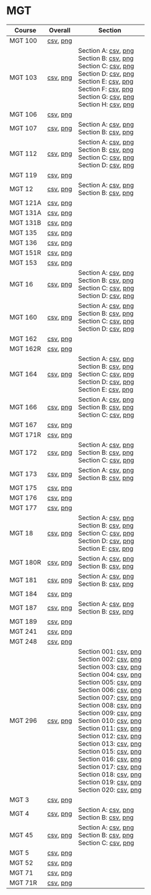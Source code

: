# MGT

| Course | Overall | Section |
| ------ | ------- | ------- |
| MGT 100 | [csv](https://github.com/UCSD-Historical-Enrollment-Data/2024Winter/blob/main/overall/MGT%20100.csv), [png](https://raw.githubusercontent.com/UCSD-Historical-Enrollment-Data/2024Winter/main/plot_overall/MGT%20100.png) |  |
| MGT 103 | [csv](https://github.com/UCSD-Historical-Enrollment-Data/2024Winter/blob/main/overall/MGT%20103.csv), [png](https://raw.githubusercontent.com/UCSD-Historical-Enrollment-Data/2024Winter/main/plot_overall/MGT%20103.png) | Section A: [csv](https://github.com/UCSD-Historical-Enrollment-Data/2024Winter/blob/main/section/MGT%20103_A.csv), [png](https://raw.githubusercontent.com/UCSD-Historical-Enrollment-Data/2024Winter/main/plot_section/MGT%20103_A.png)<br>Section B: [csv](https://github.com/UCSD-Historical-Enrollment-Data/2024Winter/blob/main/section/MGT%20103_B.csv), [png](https://raw.githubusercontent.com/UCSD-Historical-Enrollment-Data/2024Winter/main/plot_section/MGT%20103_B.png)<br>Section C: [csv](https://github.com/UCSD-Historical-Enrollment-Data/2024Winter/blob/main/section/MGT%20103_C.csv), [png](https://raw.githubusercontent.com/UCSD-Historical-Enrollment-Data/2024Winter/main/plot_section/MGT%20103_C.png)<br>Section D: [csv](https://github.com/UCSD-Historical-Enrollment-Data/2024Winter/blob/main/section/MGT%20103_D.csv), [png](https://raw.githubusercontent.com/UCSD-Historical-Enrollment-Data/2024Winter/main/plot_section/MGT%20103_D.png)<br>Section E: [csv](https://github.com/UCSD-Historical-Enrollment-Data/2024Winter/blob/main/section/MGT%20103_E.csv), [png](https://raw.githubusercontent.com/UCSD-Historical-Enrollment-Data/2024Winter/main/plot_section/MGT%20103_E.png)<br>Section F: [csv](https://github.com/UCSD-Historical-Enrollment-Data/2024Winter/blob/main/section/MGT%20103_F.csv), [png](https://raw.githubusercontent.com/UCSD-Historical-Enrollment-Data/2024Winter/main/plot_section/MGT%20103_F.png)<br>Section G: [csv](https://github.com/UCSD-Historical-Enrollment-Data/2024Winter/blob/main/section/MGT%20103_G.csv), [png](https://raw.githubusercontent.com/UCSD-Historical-Enrollment-Data/2024Winter/main/plot_section/MGT%20103_G.png)<br>Section H: [csv](https://github.com/UCSD-Historical-Enrollment-Data/2024Winter/blob/main/section/MGT%20103_H.csv), [png](https://raw.githubusercontent.com/UCSD-Historical-Enrollment-Data/2024Winter/main/plot_section/MGT%20103_H.png) |
| MGT 106 | [csv](https://github.com/UCSD-Historical-Enrollment-Data/2024Winter/blob/main/overall/MGT%20106.csv), [png](https://raw.githubusercontent.com/UCSD-Historical-Enrollment-Data/2024Winter/main/plot_overall/MGT%20106.png) |  |
| MGT 107 | [csv](https://github.com/UCSD-Historical-Enrollment-Data/2024Winter/blob/main/overall/MGT%20107.csv), [png](https://raw.githubusercontent.com/UCSD-Historical-Enrollment-Data/2024Winter/main/plot_overall/MGT%20107.png) | Section A: [csv](https://github.com/UCSD-Historical-Enrollment-Data/2024Winter/blob/main/section/MGT%20107_A.csv), [png](https://raw.githubusercontent.com/UCSD-Historical-Enrollment-Data/2024Winter/main/plot_section/MGT%20107_A.png)<br>Section B: [csv](https://github.com/UCSD-Historical-Enrollment-Data/2024Winter/blob/main/section/MGT%20107_B.csv), [png](https://raw.githubusercontent.com/UCSD-Historical-Enrollment-Data/2024Winter/main/plot_section/MGT%20107_B.png) |
| MGT 112 | [csv](https://github.com/UCSD-Historical-Enrollment-Data/2024Winter/blob/main/overall/MGT%20112.csv), [png](https://raw.githubusercontent.com/UCSD-Historical-Enrollment-Data/2024Winter/main/plot_overall/MGT%20112.png) | Section A: [csv](https://github.com/UCSD-Historical-Enrollment-Data/2024Winter/blob/main/section/MGT%20112_A.csv), [png](https://raw.githubusercontent.com/UCSD-Historical-Enrollment-Data/2024Winter/main/plot_section/MGT%20112_A.png)<br>Section B: [csv](https://github.com/UCSD-Historical-Enrollment-Data/2024Winter/blob/main/section/MGT%20112_B.csv), [png](https://raw.githubusercontent.com/UCSD-Historical-Enrollment-Data/2024Winter/main/plot_section/MGT%20112_B.png)<br>Section C: [csv](https://github.com/UCSD-Historical-Enrollment-Data/2024Winter/blob/main/section/MGT%20112_C.csv), [png](https://raw.githubusercontent.com/UCSD-Historical-Enrollment-Data/2024Winter/main/plot_section/MGT%20112_C.png)<br>Section D: [csv](https://github.com/UCSD-Historical-Enrollment-Data/2024Winter/blob/main/section/MGT%20112_D.csv), [png](https://raw.githubusercontent.com/UCSD-Historical-Enrollment-Data/2024Winter/main/plot_section/MGT%20112_D.png) |
| MGT 119 | [csv](https://github.com/UCSD-Historical-Enrollment-Data/2024Winter/blob/main/overall/MGT%20119.csv), [png](https://raw.githubusercontent.com/UCSD-Historical-Enrollment-Data/2024Winter/main/plot_overall/MGT%20119.png) |  |
| MGT 12 | [csv](https://github.com/UCSD-Historical-Enrollment-Data/2024Winter/blob/main/overall/MGT%2012.csv), [png](https://raw.githubusercontent.com/UCSD-Historical-Enrollment-Data/2024Winter/main/plot_overall/MGT%2012.png) | Section A: [csv](https://github.com/UCSD-Historical-Enrollment-Data/2024Winter/blob/main/section/MGT%2012_A.csv), [png](https://raw.githubusercontent.com/UCSD-Historical-Enrollment-Data/2024Winter/main/plot_section/MGT%2012_A.png)<br>Section B: [csv](https://github.com/UCSD-Historical-Enrollment-Data/2024Winter/blob/main/section/MGT%2012_B.csv), [png](https://raw.githubusercontent.com/UCSD-Historical-Enrollment-Data/2024Winter/main/plot_section/MGT%2012_B.png) |
| MGT 121A | [csv](https://github.com/UCSD-Historical-Enrollment-Data/2024Winter/blob/main/overall/MGT%20121A.csv), [png](https://raw.githubusercontent.com/UCSD-Historical-Enrollment-Data/2024Winter/main/plot_overall/MGT%20121A.png) |  |
| MGT 131A | [csv](https://github.com/UCSD-Historical-Enrollment-Data/2024Winter/blob/main/overall/MGT%20131A.csv), [png](https://raw.githubusercontent.com/UCSD-Historical-Enrollment-Data/2024Winter/main/plot_overall/MGT%20131A.png) |  |
| MGT 131B | [csv](https://github.com/UCSD-Historical-Enrollment-Data/2024Winter/blob/main/overall/MGT%20131B.csv), [png](https://raw.githubusercontent.com/UCSD-Historical-Enrollment-Data/2024Winter/main/plot_overall/MGT%20131B.png) |  |
| MGT 135 | [csv](https://github.com/UCSD-Historical-Enrollment-Data/2024Winter/blob/main/overall/MGT%20135.csv), [png](https://raw.githubusercontent.com/UCSD-Historical-Enrollment-Data/2024Winter/main/plot_overall/MGT%20135.png) |  |
| MGT 136 | [csv](https://github.com/UCSD-Historical-Enrollment-Data/2024Winter/blob/main/overall/MGT%20136.csv), [png](https://raw.githubusercontent.com/UCSD-Historical-Enrollment-Data/2024Winter/main/plot_overall/MGT%20136.png) |  |
| MGT 151R | [csv](https://github.com/UCSD-Historical-Enrollment-Data/2024Winter/blob/main/overall/MGT%20151R.csv), [png](https://raw.githubusercontent.com/UCSD-Historical-Enrollment-Data/2024Winter/main/plot_overall/MGT%20151R.png) |  |
| MGT 153 | [csv](https://github.com/UCSD-Historical-Enrollment-Data/2024Winter/blob/main/overall/MGT%20153.csv), [png](https://raw.githubusercontent.com/UCSD-Historical-Enrollment-Data/2024Winter/main/plot_overall/MGT%20153.png) |  |
| MGT 16 | [csv](https://github.com/UCSD-Historical-Enrollment-Data/2024Winter/blob/main/overall/MGT%2016.csv), [png](https://raw.githubusercontent.com/UCSD-Historical-Enrollment-Data/2024Winter/main/plot_overall/MGT%2016.png) | Section A: [csv](https://github.com/UCSD-Historical-Enrollment-Data/2024Winter/blob/main/section/MGT%2016_A.csv), [png](https://raw.githubusercontent.com/UCSD-Historical-Enrollment-Data/2024Winter/main/plot_section/MGT%2016_A.png)<br>Section B: [csv](https://github.com/UCSD-Historical-Enrollment-Data/2024Winter/blob/main/section/MGT%2016_B.csv), [png](https://raw.githubusercontent.com/UCSD-Historical-Enrollment-Data/2024Winter/main/plot_section/MGT%2016_B.png)<br>Section C: [csv](https://github.com/UCSD-Historical-Enrollment-Data/2024Winter/blob/main/section/MGT%2016_C.csv), [png](https://raw.githubusercontent.com/UCSD-Historical-Enrollment-Data/2024Winter/main/plot_section/MGT%2016_C.png)<br>Section D: [csv](https://github.com/UCSD-Historical-Enrollment-Data/2024Winter/blob/main/section/MGT%2016_D.csv), [png](https://raw.githubusercontent.com/UCSD-Historical-Enrollment-Data/2024Winter/main/plot_section/MGT%2016_D.png) |
| MGT 160 | [csv](https://github.com/UCSD-Historical-Enrollment-Data/2024Winter/blob/main/overall/MGT%20160.csv), [png](https://raw.githubusercontent.com/UCSD-Historical-Enrollment-Data/2024Winter/main/plot_overall/MGT%20160.png) | Section A: [csv](https://github.com/UCSD-Historical-Enrollment-Data/2024Winter/blob/main/section/MGT%20160_A.csv), [png](https://raw.githubusercontent.com/UCSD-Historical-Enrollment-Data/2024Winter/main/plot_section/MGT%20160_A.png)<br>Section B: [csv](https://github.com/UCSD-Historical-Enrollment-Data/2024Winter/blob/main/section/MGT%20160_B.csv), [png](https://raw.githubusercontent.com/UCSD-Historical-Enrollment-Data/2024Winter/main/plot_section/MGT%20160_B.png)<br>Section C: [csv](https://github.com/UCSD-Historical-Enrollment-Data/2024Winter/blob/main/section/MGT%20160_C.csv), [png](https://raw.githubusercontent.com/UCSD-Historical-Enrollment-Data/2024Winter/main/plot_section/MGT%20160_C.png)<br>Section D: [csv](https://github.com/UCSD-Historical-Enrollment-Data/2024Winter/blob/main/section/MGT%20160_D.csv), [png](https://raw.githubusercontent.com/UCSD-Historical-Enrollment-Data/2024Winter/main/plot_section/MGT%20160_D.png) |
| MGT 162 | [csv](https://github.com/UCSD-Historical-Enrollment-Data/2024Winter/blob/main/overall/MGT%20162.csv), [png](https://raw.githubusercontent.com/UCSD-Historical-Enrollment-Data/2024Winter/main/plot_overall/MGT%20162.png) |  |
| MGT 162R | [csv](https://github.com/UCSD-Historical-Enrollment-Data/2024Winter/blob/main/overall/MGT%20162R.csv), [png](https://raw.githubusercontent.com/UCSD-Historical-Enrollment-Data/2024Winter/main/plot_overall/MGT%20162R.png) |  |
| MGT 164 | [csv](https://github.com/UCSD-Historical-Enrollment-Data/2024Winter/blob/main/overall/MGT%20164.csv), [png](https://raw.githubusercontent.com/UCSD-Historical-Enrollment-Data/2024Winter/main/plot_overall/MGT%20164.png) | Section A: [csv](https://github.com/UCSD-Historical-Enrollment-Data/2024Winter/blob/main/section/MGT%20164_A.csv), [png](https://raw.githubusercontent.com/UCSD-Historical-Enrollment-Data/2024Winter/main/plot_section/MGT%20164_A.png)<br>Section B: [csv](https://github.com/UCSD-Historical-Enrollment-Data/2024Winter/blob/main/section/MGT%20164_B.csv), [png](https://raw.githubusercontent.com/UCSD-Historical-Enrollment-Data/2024Winter/main/plot_section/MGT%20164_B.png)<br>Section C: [csv](https://github.com/UCSD-Historical-Enrollment-Data/2024Winter/blob/main/section/MGT%20164_C.csv), [png](https://raw.githubusercontent.com/UCSD-Historical-Enrollment-Data/2024Winter/main/plot_section/MGT%20164_C.png)<br>Section D: [csv](https://github.com/UCSD-Historical-Enrollment-Data/2024Winter/blob/main/section/MGT%20164_D.csv), [png](https://raw.githubusercontent.com/UCSD-Historical-Enrollment-Data/2024Winter/main/plot_section/MGT%20164_D.png)<br>Section E: [csv](https://github.com/UCSD-Historical-Enrollment-Data/2024Winter/blob/main/section/MGT%20164_E.csv), [png](https://raw.githubusercontent.com/UCSD-Historical-Enrollment-Data/2024Winter/main/plot_section/MGT%20164_E.png) |
| MGT 166 | [csv](https://github.com/UCSD-Historical-Enrollment-Data/2024Winter/blob/main/overall/MGT%20166.csv), [png](https://raw.githubusercontent.com/UCSD-Historical-Enrollment-Data/2024Winter/main/plot_overall/MGT%20166.png) | Section A: [csv](https://github.com/UCSD-Historical-Enrollment-Data/2024Winter/blob/main/section/MGT%20166_A.csv), [png](https://raw.githubusercontent.com/UCSD-Historical-Enrollment-Data/2024Winter/main/plot_section/MGT%20166_A.png)<br>Section B: [csv](https://github.com/UCSD-Historical-Enrollment-Data/2024Winter/blob/main/section/MGT%20166_B.csv), [png](https://raw.githubusercontent.com/UCSD-Historical-Enrollment-Data/2024Winter/main/plot_section/MGT%20166_B.png)<br>Section C: [csv](https://github.com/UCSD-Historical-Enrollment-Data/2024Winter/blob/main/section/MGT%20166_C.csv), [png](https://raw.githubusercontent.com/UCSD-Historical-Enrollment-Data/2024Winter/main/plot_section/MGT%20166_C.png) |
| MGT 167 | [csv](https://github.com/UCSD-Historical-Enrollment-Data/2024Winter/blob/main/overall/MGT%20167.csv), [png](https://raw.githubusercontent.com/UCSD-Historical-Enrollment-Data/2024Winter/main/plot_overall/MGT%20167.png) |  |
| MGT 171R | [csv](https://github.com/UCSD-Historical-Enrollment-Data/2024Winter/blob/main/overall/MGT%20171R.csv), [png](https://raw.githubusercontent.com/UCSD-Historical-Enrollment-Data/2024Winter/main/plot_overall/MGT%20171R.png) |  |
| MGT 172 | [csv](https://github.com/UCSD-Historical-Enrollment-Data/2024Winter/blob/main/overall/MGT%20172.csv), [png](https://raw.githubusercontent.com/UCSD-Historical-Enrollment-Data/2024Winter/main/plot_overall/MGT%20172.png) | Section A: [csv](https://github.com/UCSD-Historical-Enrollment-Data/2024Winter/blob/main/section/MGT%20172_A.csv), [png](https://raw.githubusercontent.com/UCSD-Historical-Enrollment-Data/2024Winter/main/plot_section/MGT%20172_A.png)<br>Section B: [csv](https://github.com/UCSD-Historical-Enrollment-Data/2024Winter/blob/main/section/MGT%20172_B.csv), [png](https://raw.githubusercontent.com/UCSD-Historical-Enrollment-Data/2024Winter/main/plot_section/MGT%20172_B.png)<br>Section C: [csv](https://github.com/UCSD-Historical-Enrollment-Data/2024Winter/blob/main/section/MGT%20172_C.csv), [png](https://raw.githubusercontent.com/UCSD-Historical-Enrollment-Data/2024Winter/main/plot_section/MGT%20172_C.png) |
| MGT 173 | [csv](https://github.com/UCSD-Historical-Enrollment-Data/2024Winter/blob/main/overall/MGT%20173.csv), [png](https://raw.githubusercontent.com/UCSD-Historical-Enrollment-Data/2024Winter/main/plot_overall/MGT%20173.png) | Section A: [csv](https://github.com/UCSD-Historical-Enrollment-Data/2024Winter/blob/main/section/MGT%20173_A.csv), [png](https://raw.githubusercontent.com/UCSD-Historical-Enrollment-Data/2024Winter/main/plot_section/MGT%20173_A.png)<br>Section B: [csv](https://github.com/UCSD-Historical-Enrollment-Data/2024Winter/blob/main/section/MGT%20173_B.csv), [png](https://raw.githubusercontent.com/UCSD-Historical-Enrollment-Data/2024Winter/main/plot_section/MGT%20173_B.png) |
| MGT 175 | [csv](https://github.com/UCSD-Historical-Enrollment-Data/2024Winter/blob/main/overall/MGT%20175.csv), [png](https://raw.githubusercontent.com/UCSD-Historical-Enrollment-Data/2024Winter/main/plot_overall/MGT%20175.png) |  |
| MGT 176 | [csv](https://github.com/UCSD-Historical-Enrollment-Data/2024Winter/blob/main/overall/MGT%20176.csv), [png](https://raw.githubusercontent.com/UCSD-Historical-Enrollment-Data/2024Winter/main/plot_overall/MGT%20176.png) |  |
| MGT 177 | [csv](https://github.com/UCSD-Historical-Enrollment-Data/2024Winter/blob/main/overall/MGT%20177.csv), [png](https://raw.githubusercontent.com/UCSD-Historical-Enrollment-Data/2024Winter/main/plot_overall/MGT%20177.png) |  |
| MGT 18 | [csv](https://github.com/UCSD-Historical-Enrollment-Data/2024Winter/blob/main/overall/MGT%2018.csv), [png](https://raw.githubusercontent.com/UCSD-Historical-Enrollment-Data/2024Winter/main/plot_overall/MGT%2018.png) | Section A: [csv](https://github.com/UCSD-Historical-Enrollment-Data/2024Winter/blob/main/section/MGT%2018_A.csv), [png](https://raw.githubusercontent.com/UCSD-Historical-Enrollment-Data/2024Winter/main/plot_section/MGT%2018_A.png)<br>Section B: [csv](https://github.com/UCSD-Historical-Enrollment-Data/2024Winter/blob/main/section/MGT%2018_B.csv), [png](https://raw.githubusercontent.com/UCSD-Historical-Enrollment-Data/2024Winter/main/plot_section/MGT%2018_B.png)<br>Section C: [csv](https://github.com/UCSD-Historical-Enrollment-Data/2024Winter/blob/main/section/MGT%2018_C.csv), [png](https://raw.githubusercontent.com/UCSD-Historical-Enrollment-Data/2024Winter/main/plot_section/MGT%2018_C.png)<br>Section D: [csv](https://github.com/UCSD-Historical-Enrollment-Data/2024Winter/blob/main/section/MGT%2018_D.csv), [png](https://raw.githubusercontent.com/UCSD-Historical-Enrollment-Data/2024Winter/main/plot_section/MGT%2018_D.png)<br>Section E: [csv](https://github.com/UCSD-Historical-Enrollment-Data/2024Winter/blob/main/section/MGT%2018_E.csv), [png](https://raw.githubusercontent.com/UCSD-Historical-Enrollment-Data/2024Winter/main/plot_section/MGT%2018_E.png) |
| MGT 180R | [csv](https://github.com/UCSD-Historical-Enrollment-Data/2024Winter/blob/main/overall/MGT%20180R.csv), [png](https://raw.githubusercontent.com/UCSD-Historical-Enrollment-Data/2024Winter/main/plot_overall/MGT%20180R.png) | Section A: [csv](https://github.com/UCSD-Historical-Enrollment-Data/2024Winter/blob/main/section/MGT%20180R_A.csv), [png](https://raw.githubusercontent.com/UCSD-Historical-Enrollment-Data/2024Winter/main/plot_section/MGT%20180R_A.png)<br>Section B: [csv](https://github.com/UCSD-Historical-Enrollment-Data/2024Winter/blob/main/section/MGT%20180R_B.csv), [png](https://raw.githubusercontent.com/UCSD-Historical-Enrollment-Data/2024Winter/main/plot_section/MGT%20180R_B.png) |
| MGT 181 | [csv](https://github.com/UCSD-Historical-Enrollment-Data/2024Winter/blob/main/overall/MGT%20181.csv), [png](https://raw.githubusercontent.com/UCSD-Historical-Enrollment-Data/2024Winter/main/plot_overall/MGT%20181.png) | Section A: [csv](https://github.com/UCSD-Historical-Enrollment-Data/2024Winter/blob/main/section/MGT%20181_A.csv), [png](https://raw.githubusercontent.com/UCSD-Historical-Enrollment-Data/2024Winter/main/plot_section/MGT%20181_A.png)<br>Section B: [csv](https://github.com/UCSD-Historical-Enrollment-Data/2024Winter/blob/main/section/MGT%20181_B.csv), [png](https://raw.githubusercontent.com/UCSD-Historical-Enrollment-Data/2024Winter/main/plot_section/MGT%20181_B.png) |
| MGT 184 | [csv](https://github.com/UCSD-Historical-Enrollment-Data/2024Winter/blob/main/overall/MGT%20184.csv), [png](https://raw.githubusercontent.com/UCSD-Historical-Enrollment-Data/2024Winter/main/plot_overall/MGT%20184.png) |  |
| MGT 187 | [csv](https://github.com/UCSD-Historical-Enrollment-Data/2024Winter/blob/main/overall/MGT%20187.csv), [png](https://raw.githubusercontent.com/UCSD-Historical-Enrollment-Data/2024Winter/main/plot_overall/MGT%20187.png) | Section A: [csv](https://github.com/UCSD-Historical-Enrollment-Data/2024Winter/blob/main/section/MGT%20187_A.csv), [png](https://raw.githubusercontent.com/UCSD-Historical-Enrollment-Data/2024Winter/main/plot_section/MGT%20187_A.png)<br>Section B: [csv](https://github.com/UCSD-Historical-Enrollment-Data/2024Winter/blob/main/section/MGT%20187_B.csv), [png](https://raw.githubusercontent.com/UCSD-Historical-Enrollment-Data/2024Winter/main/plot_section/MGT%20187_B.png) |
| MGT 189 | [csv](https://github.com/UCSD-Historical-Enrollment-Data/2024Winter/blob/main/overall/MGT%20189.csv), [png](https://raw.githubusercontent.com/UCSD-Historical-Enrollment-Data/2024Winter/main/plot_overall/MGT%20189.png) |  |
| MGT 241 | [csv](https://github.com/UCSD-Historical-Enrollment-Data/2024Winter/blob/main/overall/MGT%20241.csv), [png](https://raw.githubusercontent.com/UCSD-Historical-Enrollment-Data/2024Winter/main/plot_overall/MGT%20241.png) |  |
| MGT 248 | [csv](https://github.com/UCSD-Historical-Enrollment-Data/2024Winter/blob/main/overall/MGT%20248.csv), [png](https://raw.githubusercontent.com/UCSD-Historical-Enrollment-Data/2024Winter/main/plot_overall/MGT%20248.png) |  |
| MGT 296 | [csv](https://github.com/UCSD-Historical-Enrollment-Data/2024Winter/blob/main/overall/MGT%20296.csv), [png](https://raw.githubusercontent.com/UCSD-Historical-Enrollment-Data/2024Winter/main/plot_overall/MGT%20296.png) | Section 001: [csv](https://github.com/UCSD-Historical-Enrollment-Data/2024Winter/blob/main/section/MGT%20296_001.csv), [png](https://raw.githubusercontent.com/UCSD-Historical-Enrollment-Data/2024Winter/main/plot_section/MGT%20296_001.png)<br>Section 002: [csv](https://github.com/UCSD-Historical-Enrollment-Data/2024Winter/blob/main/section/MGT%20296_002.csv), [png](https://raw.githubusercontent.com/UCSD-Historical-Enrollment-Data/2024Winter/main/plot_section/MGT%20296_002.png)<br>Section 003: [csv](https://github.com/UCSD-Historical-Enrollment-Data/2024Winter/blob/main/section/MGT%20296_003.csv), [png](https://raw.githubusercontent.com/UCSD-Historical-Enrollment-Data/2024Winter/main/plot_section/MGT%20296_003.png)<br>Section 004: [csv](https://github.com/UCSD-Historical-Enrollment-Data/2024Winter/blob/main/section/MGT%20296_004.csv), [png](https://raw.githubusercontent.com/UCSD-Historical-Enrollment-Data/2024Winter/main/plot_section/MGT%20296_004.png)<br>Section 005: [csv](https://github.com/UCSD-Historical-Enrollment-Data/2024Winter/blob/main/section/MGT%20296_005.csv), [png](https://raw.githubusercontent.com/UCSD-Historical-Enrollment-Data/2024Winter/main/plot_section/MGT%20296_005.png)<br>Section 006: [csv](https://github.com/UCSD-Historical-Enrollment-Data/2024Winter/blob/main/section/MGT%20296_006.csv), [png](https://raw.githubusercontent.com/UCSD-Historical-Enrollment-Data/2024Winter/main/plot_section/MGT%20296_006.png)<br>Section 007: [csv](https://github.com/UCSD-Historical-Enrollment-Data/2024Winter/blob/main/section/MGT%20296_007.csv), [png](https://raw.githubusercontent.com/UCSD-Historical-Enrollment-Data/2024Winter/main/plot_section/MGT%20296_007.png)<br>Section 008: [csv](https://github.com/UCSD-Historical-Enrollment-Data/2024Winter/blob/main/section/MGT%20296_008.csv), [png](https://raw.githubusercontent.com/UCSD-Historical-Enrollment-Data/2024Winter/main/plot_section/MGT%20296_008.png)<br>Section 009: [csv](https://github.com/UCSD-Historical-Enrollment-Data/2024Winter/blob/main/section/MGT%20296_009.csv), [png](https://raw.githubusercontent.com/UCSD-Historical-Enrollment-Data/2024Winter/main/plot_section/MGT%20296_009.png)<br>Section 010: [csv](https://github.com/UCSD-Historical-Enrollment-Data/2024Winter/blob/main/section/MGT%20296_010.csv), [png](https://raw.githubusercontent.com/UCSD-Historical-Enrollment-Data/2024Winter/main/plot_section/MGT%20296_010.png)<br>Section 011: [csv](https://github.com/UCSD-Historical-Enrollment-Data/2024Winter/blob/main/section/MGT%20296_011.csv), [png](https://raw.githubusercontent.com/UCSD-Historical-Enrollment-Data/2024Winter/main/plot_section/MGT%20296_011.png)<br>Section 012: [csv](https://github.com/UCSD-Historical-Enrollment-Data/2024Winter/blob/main/section/MGT%20296_012.csv), [png](https://raw.githubusercontent.com/UCSD-Historical-Enrollment-Data/2024Winter/main/plot_section/MGT%20296_012.png)<br>Section 013: [csv](https://github.com/UCSD-Historical-Enrollment-Data/2024Winter/blob/main/section/MGT%20296_013.csv), [png](https://raw.githubusercontent.com/UCSD-Historical-Enrollment-Data/2024Winter/main/plot_section/MGT%20296_013.png)<br>Section 015: [csv](https://github.com/UCSD-Historical-Enrollment-Data/2024Winter/blob/main/section/MGT%20296_015.csv), [png](https://raw.githubusercontent.com/UCSD-Historical-Enrollment-Data/2024Winter/main/plot_section/MGT%20296_015.png)<br>Section 016: [csv](https://github.com/UCSD-Historical-Enrollment-Data/2024Winter/blob/main/section/MGT%20296_016.csv), [png](https://raw.githubusercontent.com/UCSD-Historical-Enrollment-Data/2024Winter/main/plot_section/MGT%20296_016.png)<br>Section 017: [csv](https://github.com/UCSD-Historical-Enrollment-Data/2024Winter/blob/main/section/MGT%20296_017.csv), [png](https://raw.githubusercontent.com/UCSD-Historical-Enrollment-Data/2024Winter/main/plot_section/MGT%20296_017.png)<br>Section 018: [csv](https://github.com/UCSD-Historical-Enrollment-Data/2024Winter/blob/main/section/MGT%20296_018.csv), [png](https://raw.githubusercontent.com/UCSD-Historical-Enrollment-Data/2024Winter/main/plot_section/MGT%20296_018.png)<br>Section 019: [csv](https://github.com/UCSD-Historical-Enrollment-Data/2024Winter/blob/main/section/MGT%20296_019.csv), [png](https://raw.githubusercontent.com/UCSD-Historical-Enrollment-Data/2024Winter/main/plot_section/MGT%20296_019.png)<br>Section 020: [csv](https://github.com/UCSD-Historical-Enrollment-Data/2024Winter/blob/main/section/MGT%20296_020.csv), [png](https://raw.githubusercontent.com/UCSD-Historical-Enrollment-Data/2024Winter/main/plot_section/MGT%20296_020.png) |
| MGT 3 | [csv](https://github.com/UCSD-Historical-Enrollment-Data/2024Winter/blob/main/overall/MGT%203.csv), [png](https://raw.githubusercontent.com/UCSD-Historical-Enrollment-Data/2024Winter/main/plot_overall/MGT%203.png) |  |
| MGT 4 | [csv](https://github.com/UCSD-Historical-Enrollment-Data/2024Winter/blob/main/overall/MGT%204.csv), [png](https://raw.githubusercontent.com/UCSD-Historical-Enrollment-Data/2024Winter/main/plot_overall/MGT%204.png) | Section A: [csv](https://github.com/UCSD-Historical-Enrollment-Data/2024Winter/blob/main/section/MGT%204_A.csv), [png](https://raw.githubusercontent.com/UCSD-Historical-Enrollment-Data/2024Winter/main/plot_section/MGT%204_A.png)<br>Section B: [csv](https://github.com/UCSD-Historical-Enrollment-Data/2024Winter/blob/main/section/MGT%204_B.csv), [png](https://raw.githubusercontent.com/UCSD-Historical-Enrollment-Data/2024Winter/main/plot_section/MGT%204_B.png) |
| MGT 45 | [csv](https://github.com/UCSD-Historical-Enrollment-Data/2024Winter/blob/main/overall/MGT%2045.csv), [png](https://raw.githubusercontent.com/UCSD-Historical-Enrollment-Data/2024Winter/main/plot_overall/MGT%2045.png) | Section A: [csv](https://github.com/UCSD-Historical-Enrollment-Data/2024Winter/blob/main/section/MGT%2045_A.csv), [png](https://raw.githubusercontent.com/UCSD-Historical-Enrollment-Data/2024Winter/main/plot_section/MGT%2045_A.png)<br>Section B: [csv](https://github.com/UCSD-Historical-Enrollment-Data/2024Winter/blob/main/section/MGT%2045_B.csv), [png](https://raw.githubusercontent.com/UCSD-Historical-Enrollment-Data/2024Winter/main/plot_section/MGT%2045_B.png)<br>Section C: [csv](https://github.com/UCSD-Historical-Enrollment-Data/2024Winter/blob/main/section/MGT%2045_C.csv), [png](https://raw.githubusercontent.com/UCSD-Historical-Enrollment-Data/2024Winter/main/plot_section/MGT%2045_C.png) |
| MGT 5 | [csv](https://github.com/UCSD-Historical-Enrollment-Data/2024Winter/blob/main/overall/MGT%205.csv), [png](https://raw.githubusercontent.com/UCSD-Historical-Enrollment-Data/2024Winter/main/plot_overall/MGT%205.png) |  |
| MGT 52 | [csv](https://github.com/UCSD-Historical-Enrollment-Data/2024Winter/blob/main/overall/MGT%2052.csv), [png](https://raw.githubusercontent.com/UCSD-Historical-Enrollment-Data/2024Winter/main/plot_overall/MGT%2052.png) |  |
| MGT 71 | [csv](https://github.com/UCSD-Historical-Enrollment-Data/2024Winter/blob/main/overall/MGT%2071.csv), [png](https://raw.githubusercontent.com/UCSD-Historical-Enrollment-Data/2024Winter/main/plot_overall/MGT%2071.png) |  |
| MGT 71R | [csv](https://github.com/UCSD-Historical-Enrollment-Data/2024Winter/blob/main/overall/MGT%2071R.csv), [png](https://raw.githubusercontent.com/UCSD-Historical-Enrollment-Data/2024Winter/main/plot_overall/MGT%2071R.png) |  |
